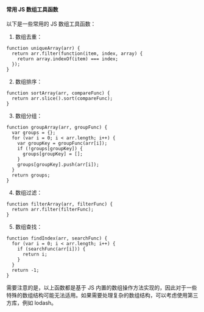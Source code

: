#### 常用 JS 数组工具函数

以下是一些常用的 JS 数组工具函数：

1. 数组去重：

```
function uniqueArray(arr) {
  return arr.filter(function(item, index, array) {
    return array.indexOf(item) === index;
  });
}
```

2. 数组排序：

```
function sortArray(arr, compareFunc) {
  return arr.slice().sort(compareFunc);
}
```

3. 数组分组：

```
function groupArray(arr, groupFunc) {
  var groups = {};
  for (var i = 0; i < arr.length; i++) {
    var groupKey = groupFunc(arr[i]);
    if (!groups[groupKey]) {
      groups[groupKey] = [];
    }
    groups[groupKey].push(arr[i]);
  }
  return groups;
}
```

4. 数组过滤：

```
function filterArray(arr, filterFunc) {
  return arr.filter(filterFunc);
}
```

5. 数组查找：

```
function findIndex(arr, searchFunc) {
  for (var i = 0; i < arr.length; i++) {
    if (searchFunc(arr[i])) {
      return i;
    }
  }
  return -1;
}
```

需要注意的是，以上函数都是基于 JS 内置的数组操作方法实现的，因此对于一些特殊的数组结构可能无法适用。如果需要处理复杂的数组结构，可以考虑使用第三方库，例如 lodash。
